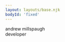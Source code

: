 ```yaml
---
layout: layouts/base.njk
bodyId: 'fixed'
---
```

<script type="module" src="/js/radar-chart.js" defer></script>
<div id='heading'>
    <div id="title">andrew millspaugh</div>
    <div id="subtitle">developer</div>
</div>
<radar-chart 
    skill[backend]=0.8
    skill[frontend]=0.6
    skill[architecture]=0.75 
    skill[infrastructure]=0.4
    skill[bayesian-ml]=0.5
    skill[deep-learning]=0.4>
</radar-chart>